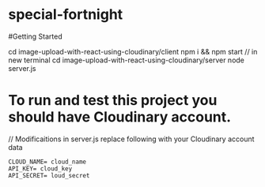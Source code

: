 # special-fortnight

#Getting Started

  cd image-upload-with-react-using-cloudinary/client
  npm i && npm start
  // in new terminal
  cd image-upload-with-react-using-cloudinary/server
  node server.js

# To run and test this project you should have Cloudinary account.

  // Modificaitions in server.js
  replace following with your Cloudinary account data
  
    CLOUD_NAME= cloud_name
    API_KEY= cloud_key
    API_SECRET= loud_secret
